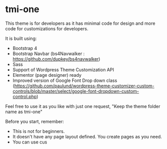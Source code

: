 # tmi-one

This theme is for developers as it has minimal code for design and more code for customizations for developers. 

It is built using:

- Bootstrap 4
- Bootstrap Navbar (bs4Navwalker : https://github.com/dupkey/bs4navwalker)
- Sass 
- Support of Wordpress Theme Customization API
- Elementor (page designer) ready
- Improved version of Google Font Drop down class (https://github.com/paulund/wordpress-theme-customizer-custom-controls/blob/master/select/google-font-dropdown-custom-control.php)


Feel free to use it as you like with just one request, "Keep the theme folder name as tmi-one"

Before you start, remember:

- This is not for beginners.
- It doesn't have any page layout defined. You create pages as you need.
- You can use cus
